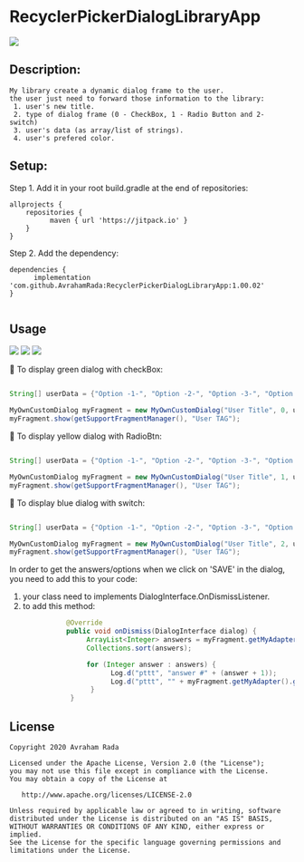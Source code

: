 # RecyclerPickerDialogLibraryApp

[![](https://jitpack.io/v/AvrahamRada/RecyclerPickerDialogLibraryApp.svg)](https://jitpack.io/#AvrahamRada/RecyclerPickerDialogLibraryApp)

## Description:
```
My library create a dynamic dialog frame to the user.
the user just need to forward those information to the library:
 1. user's new title.
 2. type of dialog frame (0 - CheckBox, 1 - Radio Button and 2- switch)
 3. user's data (as array/list of strings).
 4. user's prefered color. 
```

## Setup:
Step 1. Add it in your root build.gradle at the end of repositories:
```
allprojects {
    repositories {
          maven { url 'https://jitpack.io' }
    }
}
```

Step 2. Add the dependency:

```
dependencies {
      implementation 'com.github.AvrahamRada:RecyclerPickerDialogLibraryApp:1.00.02'
}


```
## Usage

![](assets/green.gif)      ![](assets/yellow.gif)      ![](assets/blue.gif)

:green_heart: To display green dialog with checkBox:
```java                    

String[] userData = {"Option -1-", "Option -2-", "Option -3-", "Option -4-", "Option -5-"}; // User data to display

MyOwnCustomDialog myFragment = new MyOwnCustomDialog("User Title", 0, userData, Color.argb(255, 153, 201, 99));
myFragment.show(getSupportFragmentManager(), "User TAG");

```

:yellow_heart: To display yellow dialog with RadioBtn:
```java                    

String[] userData = {"Option -1-", "Option -2-", "Option -3-", "Option -4-", "Option -5-"}; // User data to display

MyOwnCustomDialog myFragment = new MyOwnCustomDialog("User Title", 1, userData, Color.argb(255, 248, 229, 74));
myFragment.show(getSupportFragmentManager(), "User TAG");

```

:blue_heart: To display blue dialog with switch:
```java                    

String[] userData = {"Option -1-", "Option -2-", "Option -3-", "Option -4-", "Option -5-"}; // User data to display

MyOwnCustomDialog myFragment = new MyOwnCustomDialog("User Title", 2, userData, Color.argb(255, 124, 181, 189));
myFragment.show(getSupportFragmentManager(), "User TAG");

```

In order to get the answers/options when we click on 'SAVE' in the dialog, you need to add this to your code:

1. your class need to implements DialogInterface.OnDismissListener.
2. to add this method:

```java 
              @Override
              public void onDismiss(DialogInterface dialog) {
                   ArrayList<Integer> answers = myFragment.getMyAdapter().getYourAnswers();
                   Collections.sort(answers);

                   for (Integer answer : answers) {
                         Log.d("pttt", "answer #" + (answer + 1));
                         Log.d("pttt", "" + myFragment.getMyAdapter().getListOfData().get(answer));
                    }
               }
```
          
## License

    Copyright 2020 Avraham Rada

    Licensed under the Apache License, Version 2.0 (the "License");
    you may not use this file except in compliance with the License.
    You may obtain a copy of the License at

       http://www.apache.org/licenses/LICENSE-2.0

    Unless required by applicable law or agreed to in writing, software
    distributed under the License is distributed on an "AS IS" BASIS,
    WITHOUT WARRANTIES OR CONDITIONS OF ANY KIND, either express or implied.
    See the License for the specific language governing permissions and
    limitations under the License.
